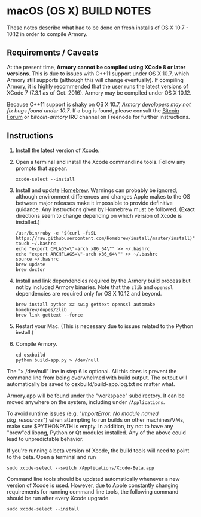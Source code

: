 # macOS (OS X) BUILD NOTES
These notes describe what had to be done on fresh installs of OS X 10.7 - 10.12 in order to compile Armory.

## Requirements / Caveats
At the present time, **Armory cannot be compiled using XCode 8 or later versions**. This is due to issues with C++11 support under OS X 10.7, which Armory still supports (although this will change eventually). If compiling Armory, it is highly recommended that the user runs the latest versions of XCode 7 (7.3.1 as of Oct. 2016). Armory may be compiled under OS X 10.12.

Because C++11 support is shaky on OS X 10.7, *Armory developers may not fix bugs found under 10.7*. If a bug is found, please consult the [Bitcoin Forum](https://bitcointalk.org/index.php?board=97.0) or *bitcoin-armory* IRC channel on Freenode for further instructions.

## Instructions
 1. Install the latest version of [Xcode](https://itunes.apple.com/us/app/xcode/id497799835).

 2. Open a terminal and install the Xcode commandline tools. Follow any prompts that appear.

        xcode-select --install

 3. Install and update [Homebrew](http://brew.sh). Warnings can probably be ignored, although environment differences and changes Apple makes to the OS between major releases make it impossible to provide definitive guidance. Any instructions given by Homebrew must be followed. (Exact directions seem to change depending on which version of Xcode is installed.)

        /usr/bin/ruby -e "$(curl -fsSL https://raw.githubusercontent.com/Homebrew/install/master/install)"
        touch ~/.bashrc
        echo "export CFLAGS=\"-arch x86_64\"" >> ~/.bashrc
        echo "export ARCHFLAGS=\"-arch x86_64\"" >> ~/.bashrc
        source ~/.bashrc
        brew update
        brew doctor

 4. Install and link dependencies required by the Armory build process but not by included Armory binaries. Note that the `zlib` and `openssl` dependencies are required only for OS X 10.12 and beyond.

        brew install python xz swig gettext openssl automake homebrew/dupes/zlib
        brew link gettext --force

 5. Restart your Mac. (This is necessary due to issues related to the Python install.)

 6. Compile Armory.

        cd osxbuild
        python build-app.py > /dev/null

The "> /dev/null" line in step 6 is optional. All this does is prevent the command line from being overwhelmed with build output. The output will automatically be saved to osxbuild/build-app.log.txt no matter what.

Armory.app will be found under the "workspace" subdirectory. It can be moved anywhere on the system, including under `/Applications`.

To avoid runtime issues (e.g. "*ImportError: No module named pkg_resources*") when attempting to run builds on other machines/VMs, make sure $PYTHONPATH is empty. In addition, try not to have any "brew"ed libpng, Python or Qt modules installed. Any of the above could lead to unpredictable behavior.

If you're running a beta version of Xcode, the build tools will need to point to the beta. Open a terminal and run

`sudo xcode-select --switch /Applications/Xcode-Beta.app`

Command line tools should be updated automatically whenever a new version of Xcode is used. However, due to Apple constantly changing requirements for running command line tools, the following command should be run after every Xcode upgrade.

`sudo xcode-select --install`

